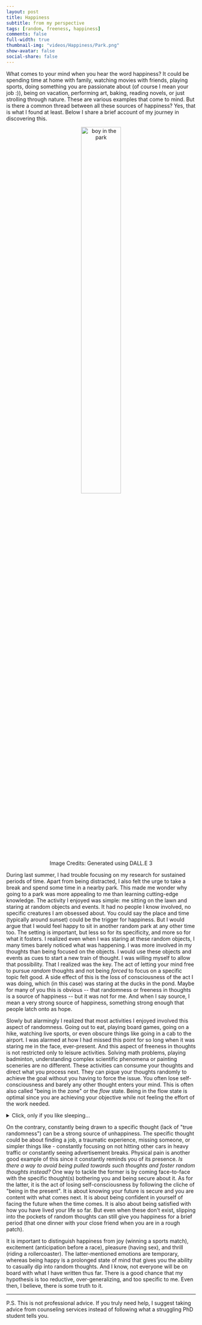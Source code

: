 ```yaml
---
layout: post
title: Happiness
subtitle: from my perspective
tags: [random, freeness, happiness]
comments: false
full-width: true
thumbnail-img: "videos/Happiness/Park.png"
show-avatar: false
social-share: false
---
```


  What comes to your mind when you hear the word happiness? It could be spending time at home with family, watching movies with friends, playing sports, doing something you are passionate about (of course I mean your job :)), being on vacation, performing art, baking, reading novels, or just strolling through nature. These are various examples that come to mind. But is there a common thread between all these sources of happiness? Yes, that is what I found at least. Below I share a brief account of my journey in discovering this.

<figure style="text-align: center;">
  <img src="{{site.baseurl}}/videos/Happiness/Park.png" alt="boy in the park" style="width: 50%; height: auto;" />
  <figcaption>Image Credits: Generated using DALL.E 3</figcaption>
</figure>

  
  During last summer, I had trouble focusing on my research for sustained periods of time. Apart from being distracted, I also felt the urge to take a break and spend some time in a nearby park. This made me wonder why going to a park was more appealing to me than learning cutting-edge knowledge. The activity I enjoyed was simple: me sitting on the lawn and staring at random objects and events. It had no people I know involved, no specific creatures I am obsessed about. You could say the place and time (typically around sunset) could be the trigger for happiness. But I would argue that I would feel happy to sit in another random park at any other time too. The setting is important, but less so for its specificity, and more so for what it fosters. I realized even when I was staring at these random objects, I many times barely noticed what was happening. I was more involved in my thoughts than being focused on the objects. I would use these objects and events as cues to start a new train of thought. I was willing myself to allow that possibility. That I realized was the key. The act of letting your mind free to pursue _random_ thoughts and not being _forced_ to focus on a specific topic felt good. A side effect of this is the loss of consciousness of the act I was doing, which (in this case) was staring at the ducks in the pond. Maybe for many of you this is obvious -- that randomness or freeness in thoughts is a source of happiness -- but it was not for me. And when I say source, I mean a very strong source of happiness, something strong enough that people latch onto as hope.

  Slowly but alarmingly I realized that most activities I enjoyed involved this aspect of randomness. Going out to eat, playing board games, going on a hike, watching live sports, or even obscure things like going in a cab to the airport. I was alarmed at how I had missed this point for so long when it was staring me in the face, ever-present. And this aspect of freeness in thoughts is not restricted only to leisure activities. Solving math problems, playing badminton, understanding complex scientific phenomena or painting sceneries are no different. These activities can consume your thoughts and direct what you process next. They can pique your thoughts randomly to achieve the goal without you having to force the issue. You often lose self-consciousness and barely any other thought enters your mind. This is often also called "being in the zone" or the _flow_ state. Being in the flow state is optimal since you are achieving your objective while not feeling the effort of the work needed.

 <details>

  <summary> Click, only if you like sleeping...</summary>  
  Another interesting observation that somewhat validated this hypothesis is the activity of sleeping. Everyone loves sleeping and most of us want to stay in bed for a little longer before waking up. Is it just because our arms and legs get rest, or our mind as well? When we say the mind gets rest what actually happens to it? If you have had dreams, you would know that the brain comes up with scenes, though related to your past experiences, somewhat randomly and erratically. Even just prior to falling asleep (the state of drowsiness), you can observe your thoughts starting to wander to unexpected places. This randomness in thoughts associated with sleep again came as a surprise to me.
</details>

  On the contrary, constantly being drawn to a specific thought (lack of "true randomness") can be a strong source of unhappiness. The specific thought could be about finding a job, a traumatic experience, missing someone, or simpler things like - constantly focusing on not hitting other cars in heavy traffic or constantly seeing advertisement breaks. Physical pain is another good example of this since it constantly reminds you of its presence. _Is there a way to avoid being pulled towards such thoughts and foster random thoughts instead?_ One way to tackle the former is by coming face-to-face with the specific thought(s) bothering you and being secure about it. As for the latter, it is the act of losing self-consciousness by following the cliche of "being in the present". It is about knowing your future is secure and you are content with what comes next. It is about being confident in yourself of facing the future when the time comes. It is also about being satisfied with how you have lived your life so far. But even when these don't exist, slipping into the pockets of random thoughts can still give you happiness for a brief period (that one dinner with your close friend when you are in a rough patch).

  It is important to distinguish happiness from joy (winning a sports match), excitement (anticipation before a race), pleasure (having sex), and thrill (riding a rollercoaster). The latter-mentioned emotions are temporary, whereas being happy is a prolonged state of mind that gives you the ability to casually dip into random thoughts. And I know, not everyone will be on board with what I have written thus far. There is a good chance that my hypothesis is too reductive, over-generalizing, and too specific to me. Even then, I believe, there is some truth to it.

--------------------------------------------------------------------------------------------------------------------------------------------------------------

  P.S. This is not professional advice. If you truly need help, I suggest taking advice from counseling services instead of following what a struggling PhD student tells you.
